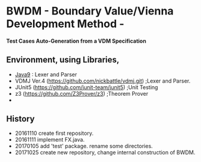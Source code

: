 # BWDM - Boundary Value/Vienna Development Method -
#### Test Cases Auto-Generation from a VDM Specification



## Environment, using Libraries,
* [Java9][] : Lexer and Parser
* VDMJ Ver.4 (https://github.com/nickbattle/vdmj.git) ;Lexer and Parser.
* JUnit5 (https://github.com/junit-team/junit5) ;Unit Testing
* z3 (https://github.com/Z3Prover/z3) ;Theorem Prover
* [google]: http://google.com/        "Google"

[Java9]: https://www.oracle.com/java/java9.html "Java9"

## History
* 20161110  create first repository.
* 20161111  implement FX.java. 
* 20170105  add 'test' package. rename some directories.
* 20171025  create new repository, change internal construction of BWDM.
